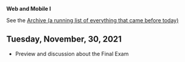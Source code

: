 **Web and Mobile I**

See the [Archive (a running list of everything that came before today)](schedule.md)

## Tuesday, November, 30, 2021

- Preview and discussion about the Final Exam

